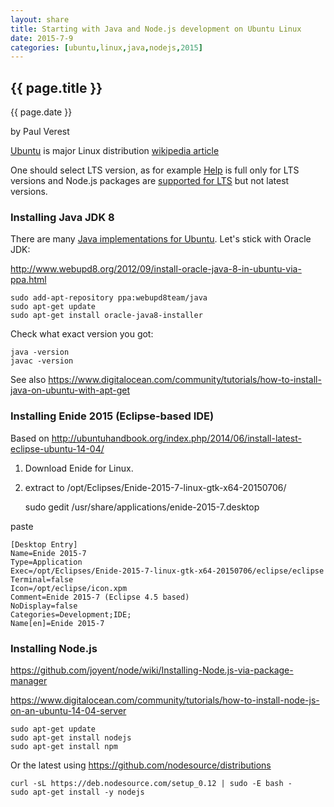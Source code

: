 ```yaml
---
layout: share
title: Starting with Java and Node.js development on Ubuntu Linux
date: 2015-7-9
categories: [ubuntu,linux,java,nodejs,2015]
---
```



## {{ page.title }}

<p class="meta">{{ page.date }}</p> by Paul Verest

[Ubuntu](http://www.ubuntu.com/) is major Linux distribution 
[wikipedia article](https://en.wikipedia.org/wiki/Ubuntu_(operating_system))

One should select LTS version, as for example [Help](https://help.ubuntu.com/)
is full only for LTS versions and Node.js packages are [supported for LTS](https://github.com/joyent/node/wiki/Installing-Node.js-via-package-manager)
but not latest versions.

### Installing Java JDK 8

There are many [Java implementations for Ubuntu](https://help.ubuntu.com/community/Java).
Let's stick with Oracle JDK:

<http://www.webupd8.org/2012/09/install-oracle-java-8-in-ubuntu-via-ppa.html>

	sudo add-apt-repository ppa:webupd8team/java
	sudo apt-get update
	sudo apt-get install oracle-java8-installer
	
Check what exact version you got:

	java -version
	javac -version	

See also <https://www.digitalocean.com/community/tutorials/how-to-install-java-on-ubuntu-with-apt-get>

### Installing Enide 2015 (Eclipse-based IDE)

Based on <http://ubuntuhandbook.org/index.php/2014/06/install-latest-eclipse-ubuntu-14-04/>

1. Download Enide for Linux.
2. extract to /opt/Eclipses/Enide-2015-7-linux-gtk-x64-20150706/

	sudo gedit /usr/share/applications/enide-2015-7.desktop
	
paste

	[Desktop Entry]
	Name=Enide 2015-7
	Type=Application
	Exec=/opt/Eclipses/Enide-2015-7-linux-gtk-x64-20150706/eclipse/eclipse
	Terminal=false
	Icon=/opt/eclipse/icon.xpm
	Comment=Enide 2015-7 (Eclipse 4.5 based)
	NoDisplay=false
	Categories=Development;IDE;
	Name[en]=Enide 2015-7

### Installing Node.js

https://github.com/joyent/node/wiki/Installing-Node.js-via-package-manager

https://www.digitalocean.com/community/tutorials/how-to-install-node-js-on-an-ubuntu-14-04-server

	sudo apt-get update
	sudo apt-get install nodejs
	sudo apt-get install npm
	
Or the latest using <https://github.com/nodesource/distributions>
	
	curl -sL https://deb.nodesource.com/setup_0.12 | sudo -E bash -
	sudo apt-get install -y nodejs	
	
	